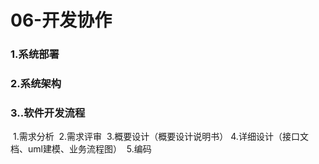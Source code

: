 # 06-开发协作

### 1.系统部署

### 2.系统架构

### 3..软件开发流程

​	1.需求分析
​	2.需求评审
​	3.概要设计（概要设计说明书）
​	4.详细设计（接口文档、uml建模、业务流程图）
​	5.编码
